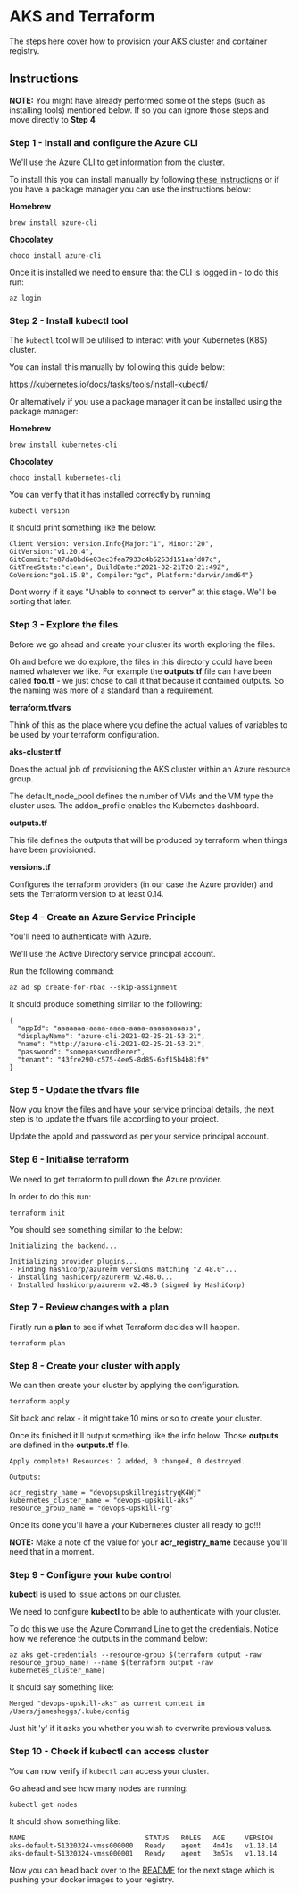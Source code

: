 # AKS and Terraform

The steps here cover how to provision your AKS cluster and container registry.

## Instructions

**NOTE:** You might have already performed some of the steps (such as installing tools) mentioned below. If so you can ignore those steps and move directly to **Step 4**

### Step 1 - Install and configure the Azure CLI

We'll use the Azure CLI to get information from the cluster.

To install this you can install manually by following [these instructions](https://docs.microsoft.com/en-us/cli/azure/install-azure-cli?view=azure-cli-latest) or if you have a package manager you can use the instructions below:

**Homebrew**

```
brew install azure-cli
```

**Chocolatey**

```
choco install azure-cli
```

Once it is installed we need to ensure that the CLI is logged in - to do this run:

```
az login
```

### Step 2 - Install kubectl tool

The `kubectl` tool will be utilised to interact with your Kubernetes (K8S) cluster.

You can install this manually by following this guide below:

https://kubernetes.io/docs/tasks/tools/install-kubectl/

Or alternatively if you use a package manager it can be installed using the package manager:

**Homebrew**

```
brew install kubernetes-cli
```

**Chocolatey**

```
choco install kubernetes-cli
```

You can verify that it has installed correctly by running 

```
kubectl version
```

It should print something like the below:

```
Client Version: version.Info{Major:"1", Minor:"20", GitVersion:"v1.20.4", GitCommit:"e87da0bd6e03ec3fea7933c4b5263d151aafd07c", GitTreeState:"clean", BuildDate:"2021-02-21T20:21:49Z", GoVersion:"go1.15.8", Compiler:"gc", Platform:"darwin/amd64"}
```

Dont worry if it says "Unable to connect to server" at this stage. We'll be sorting that later.

### Step 3 - Explore the files

Before we go ahead and create your cluster its worth exploring the files.

Oh and before we do explore, the files in this directory could have been named whatever we like. For example the **outputs.tf** file can have been called **foo.tf** - we just chose to call it that because it contained outputs. So the naming was more of a standard than a requirement.

**terraform.tfvars**

Think of this as the place where you define the actual values of variables to be used by your terraform configuration.

**aks-cluster.tf** 

Does the actual job of provisioning the AKS cluster within an Azure resource group.

The default_node_pool defines the number of VMs and the VM type the cluster uses. The addon_profile enables the Kubernetes dashboard.

**outputs.tf**

This file defines the outputs that will be produced by terraform when things have been provisioned.

**versions.tf** 

Configures the terraform providers (in our case the Azure provider) and sets the Terraform version to at least 0.14.

### Step 4 - Create an Azure Service Principle

You'll need to authenticate with Azure.

We'll use the Active Directory service principal account.

Run the following command:

```
az ad sp create-for-rbac --skip-assignment
```

It should produce something similar to the following:

```
{
  "appId": "aaaaaaa-aaaa-aaaa-aaaa-aaaaaaaaass",
  "displayName": "azure-cli-2021-02-25-21-53-21",
  "name": "http://azure-cli-2021-02-25-21-53-21",
  "password": "somepasswordherer",
  "tenant": "43fre290-c575-4ee5-8d85-6bf15b4b81f9"
}
```

### Step 5 - Update the tfvars file

Now you know the files and have your service principal details, the next step is to update the tfvars file according to your project.

Update the appId and password as per your service principal account.

### Step 6 - Initialise terraform

We need to get terraform to pull down the Azure provider.

In order to do this run:

```
terraform init
```

You should see something similar to the below:

```
Initializing the backend...

Initializing provider plugins...
- Finding hashicorp/azurerm versions matching "2.48.0"...
- Installing hashicorp/azurerm v2.48.0...
- Installed hashicorp/azurerm v2.48.0 (signed by HashiCorp)
```

### Step 7 - Review changes with a plan

Firstly run a **plan** to see if what Terraform decides will happen.

```
terraform plan
```

### Step 8 - Create your cluster with apply

We can then create your cluster by applying the configuration.

```
terraform apply
```

Sit back and relax - it might take 10 mins or so to create your cluster.

Once its finished it'll output something like the info below. Those **outputs** are defined in the **outputs.tf** file.

```
Apply complete! Resources: 2 added, 0 changed, 0 destroyed.

Outputs:

acr_registry_name = "devopsupskillregistryqK4Wj"
kubernetes_cluster_name = "devops-upskill-aks"
resource_group_name = "devops-upskill-rg"
```

Once its done you'll have a your Kubernetes cluster all ready to go!!!

**NOTE:** Make a note of the value for your **acr_registry_name** because you'll need that in a moment.

### Step 9 - Configure your **kube control** 

**kubectl** is used to issue actions on our cluster.

We need to configure **kubectl** to be able to authenticate with your cluster.

To do this we use the Azure Command Line to get the credentials. Notice how we reference the outputs in the command below:


```
az aks get-credentials --resource-group $(terraform output -raw resource_group_name) --name $(terraform output -raw kubernetes_cluster_name)
```

It should say something like:

```
Merged "devops-upskill-aks" as current context in /Users/jamesheggs/.kube/config
```

Just hit 'y' if it asks you whether you wish to overwrite previous values.

### Step 10 - Check if kubectl can access cluster

You can now verify if `kubectl` can access your cluster.

Go ahead and see how many nodes are running:

```
kubectl get nodes
```

It should show something like:

```
NAME                              STATUS   ROLES   AGE     VERSION
aks-default-51320324-vmss000000   Ready    agent   4m41s   v1.18.14
aks-default-51320324-vmss000001   Ready    agent   3m57s   v1.18.14
```

Now you can head back over to the [README](../README.md) for the next stage which is pushing your docker images to your registry.
